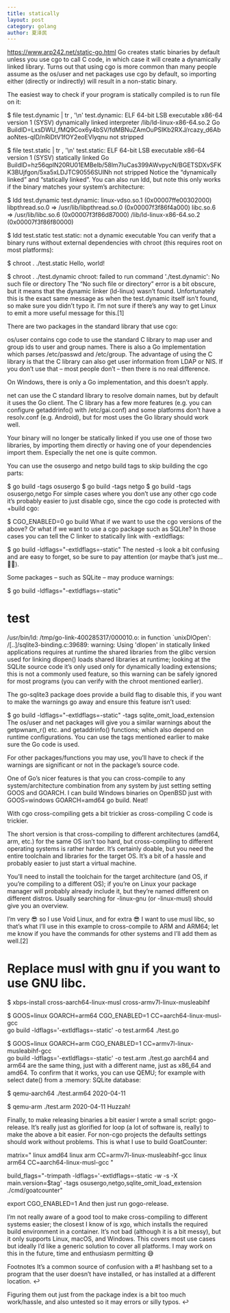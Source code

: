 ```yaml
---
title: statically
layout: post
category: golang
author: 夏泽民
---
```

https://www.arp242.net/static-go.html
Go creates static binaries by default unless you use cgo to call C code, in which case it will create a dynamically linked library. Turns out that using cgo is more common than many people assume as the os/user and net packages use cgo by default, so importing either (directly or indirectly) will result in a non-static binary.
<!-- more -->
The easiest way to check if your program is statically compiled is to run file on it:

$ file test.dynamic | tr , '\n'
test.dynamic: ELF 64-bit LSB executable
 x86-64
 version 1 (SYSV)
 dynamically linked
 interpreter /lib/ld-linux-x86-64.so.2
 Go BuildID=LxsDWU_fMQ9Cox6y4bSV/fdMBNuZAmOuPSIKb2RXJ/rcazy_d6AbaoNtes-qID/nRiDtV1fOY2eoEVlyqnu
 not stripped

$ file test.static | tr , '\n'
test.static:  ELF 64-bit LSB executable
 x86-64
 version 1 (SYSV)
 statically linked
 Go BuildID=hz56qplN20RU01EMBelb/58lm7IuCas399AWvpycN/BGETSDXvSFKK3BUjfgon/5xa5xLDJTC90556SUlNh
 not stripped
Notice the “dynamically linked” and “statically linked”. You can also run ldd, but note this only works if the binary matches your system’s architecture:

$ ldd test.dynamic
test.dynamic:
        linux-vdso.so.1 (0x00007ffe00302000)
        libpthread.so.0 => /usr/lib/libpthread.so.0 (0x00007f3f86f4a000)
        libc.so.6 => /usr/lib/libc.so.6 (0x00007f3f86d87000)
        /lib/ld-linux-x86-64.so.2 (0x00007f3f86f80000)

$ ldd test.static
test.static:
        not a dynamic executable
You can verify that a binary runs without external dependencies with chroot (this requires root on most platforms):

$ chroot . ./test.static
Hello, world!

$ chroot . ./test.dynamic
chroot: failed to run command './test.dynamic': No such file or directory
The “No such file or directory” error is a bit obscure, but it means that the dynamic linker (ld-linux) wasn’t found. Unfortunately this is the exact same message as when the test.dynamic itself isn’t found, so make sure you didn’t typo it. I’m not sure if there’s any way to get Linux to emit a more useful message for this.[1]

There are two packages in the standard library that use cgo:

os/user contains cgo code to use the standard C library to map user and group ids to user and group names. There is also a Go implementation which parses /etc/passwd and /etc/group. The advantage of using the C library is that the C library can also get user information from LDAP or NIS. If you don’t use that – most people don’t – then there is no real difference.

On Windows, there is only a Go implementation, and this doesn’t apply.

net can use the C standard library to resolve domain names, but by default it uses the Go client. The C library has a few more features (e.g. you can configure getaddrinfo() with /etc/gai.conf) and some platforms don’t have a resolv.conf (e.g. Android), but for most uses the Go library should work well.

Your binary will no longer be statically linked if you use one of those two libraries, by importing them directly or having one of your dependencies import them. Especially the net one is quite common.

You can use the osusergo and netgo build tags to skip building the cgo parts:

$ go build -tags osusergo
$ go build -tags netgo
$ go build -tags osusergo,netgo
For simple cases where you don’t use any other cgo code it’s probably easier to just disable cgo, since the cgo code is protected with +build cgo:

$ CGO_ENABLED=0 go build
What if we want to use the cgo versions of the above? Or what if we want to use a cgo package such as SQLite? In those cases you can tell the C linker to statically link with -extldflags:

$ go build -ldflags="-extldflags=-static"
The nested -s look a bit confusing and are easy to forget, so be sure to pay attention (or maybe that’s just me… 🤦‍♂️).

Some packages – such as SQLite – may produce warnings:

$ go build -ldflags="-extldflags=-static"
# test
/usr/bin/ld: /tmp/go-link-400285317/000010.o: in function `unixDlOpen':
/[..]/sqlite3-binding.c:39689: warning: Using 'dlopen' in statically linked
applications requires at runtime the shared libraries from the glibc version used
for linking
dlopen() loads shared libraries at runtime; looking at the SQLite source code it’s only used only for dynamically loading extensions; this is not a commonly used feature, so this warning can be safely ignored for most programs (you can verify with the chroot mentioned earlier).

The go-sqlite3 package does provide a build flag to disable this, if you want to make the warnings go away and ensure this feature isn’t used:

$ go build -ldflags="-extldflags=-static" -tags sqlite_omit_load_extension
The os/user and net packages will give you a similar warnings about the getpwnam_r() etc. and getaddrinfo() functions; which also depend on runtime configurations. You can use the tags mentioned earlier to make sure the Go code is used.

For other packages/functions you may use, you’ll have to check if the warnings are significant or not in the package’s source code.

One of Go’s nicer features is that you can cross-compile to any system/architecture combination from any system by just setting setting GOOS and GOARCH. I can build Windows binaries on OpenBSD just with GOOS=windows GOARCH=amd64 go build. Neat!

With cgo cross-compiling gets a bit trickier as cross-compiling C code is trickier.

The short version is that cross-compiling to different architectures (amd64, arm, etc.) for the same OS isn’t too hard, but cross-compiling to different operating systems is rather harder. It’s certainly doable, but you need the entire toolchain and libraries for the target OS. It’s a bit of a hassle and probably easier to just start a virtual machine.

You’ll need to install the toolchain for the target architecture (and OS, if you’re compiling to a different OS); if you’re on Linux your package manager will probably already include it, but they’re named different on different distros. Usually searching for -linux-gnu (or -linux-musl) should give you an overview.

I’m very 😎 so I use Void Linux, and for extra 😎 I want to use musl libc, so that’s what I’ll use in this example to cross-compile to ARM and ARM64; let me know if you have the commands for other systems and I’ll add them as well.[2]

# Replace musl with gnu if you want to use GNU libc.
$ xbps-install cross-aarch64-linux-musl cross-armv7l-linux-musleabihf

$ GOOS=linux GOARCH=arm64 CGO_ENABLED=1 CC=aarch64-linux-musl-gcc \
    go build -ldflags='-extldflags=-static' -o test.arm64 ./test.go

$ GOOS=linux GOARCH=arm CGO_ENABLED=1 CC=armv7l-linux-musleabihf-gcc \
    go build -ldflags='-extldflags=-static' -o test.arm ./test.go
aarch64 and arm64 are the same thing, just with a different name, just as x86_64 and amd64. To confirm that it works, you can use QEMU; for example with select date() from a :memory: SQLite database:

$ qemu-aarch64 ./test.arm64
<nil> 2020-04-11

$ qemu-arm ./test.arm
<nil> 2020-04-11
Huzzah!

Finally, to make releasing binaries a bit easier I wrote a small script: gogo-release. It’s really just as glorified for loop (a lot of software is, really) to make the above a bit easier. For non-cgo projects the defaults settings should work without problems. This is what I use to build GoatCounter:

matrix="
linux amd64
linux arm   CC=armv7l-linux-musleabihf-gcc
linux arm64 CC=aarch64-linux-musl-gcc
"

build_flags="-trimpath -ldflags='-extldflags=-static -w -s -X main.version=$tag' -tags osusergo,netgo,sqlite_omit_load_extension ./cmd/goatcounter"

export CGO_ENABLED=1
And then just run gogo-release.

I’m not really aware of a good tool to make cross-compiling to different systems easier; the closest I know of is xgo, which installs the required build environment in a container. It’s not bad (although it is a bit messy), but it only supports Linux, macOS, and Windows. This covers most use cases but ideally I’d like a generic solution to cover all platforms. I may work on this in the future, time and enthusiasm permitting 😅

Footnotes
It’s a common source of confusion with a #! hashbang set to a program that the user doesn’t have installed, or has installed at a different location. ↩

Figuring them out just from the package index is a bit too much work/hassle, and also untested so it may errors or silly typos. ↩
